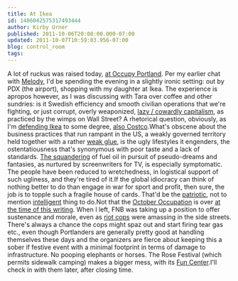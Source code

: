 ```yaml
---
title: At Ikea
id: 1486042575317493444
author: Kirby Urner
published: 2011-10-06T20:08:00.000-07:00
updated: 2011-10-07T10:59:03.956-07:00
blog: control_room
tags: 
---
```


A lot of ruckus was raised today, [at Occupy Portland](http://worldgame.blogspot.com/2011/10/occupy-portland-event.html).  Per my earlier chat with [Melody](http://www.flickr.com/photos/17157315@N00/6218455175/in/set-72157627710609369), I'd be spending the evening in a slightly ironic setting:  out by PDX (the airport), shopping with my daughter at Ikea.  The experience is apropos however, as I was discussing with Tara over coffee and other sundries:  is it Swedish efficiency and smooth civilian operations that we're fighting, or just corrupt, overly weaponized, [lazy / cowardly capitalism](http://controlroom.blogspot.com/2011/05/cowardly-capitalism.html), as practiced by the wimps on Wall Street?  A rhetorical question, obviously, as I'm [defending Ikea](http://mybizmo.blogspot.com/2009/07/screen-tests.html) to some degree, [also Costco](http://controlroom.blogspot.com/2011/01/fnb-2010113.html).What's obscene about the business practices that run rampant in the US, a weakly governed territory held together with a rather [weak glue](http://controlroom.blogspot.com/2008/04/erratum.html), is the ugly lifestyles it engenders, the ostentatiousness that's synonymous with poor taste and a lack of standards.  [The squandering](http://worldgame.blogspot.com/2008/05/squanderers.html) of fuel oil in pursuit of pseudo-dreams and fantasies, as nurtured by screenwriters for TV, is especially symptomatic.  The people have been reduced to wretchedness, in logistical support of such ugliness, and they're tired of it.If the global idiocracy can think of nothing better to do than engage in war for sport and profit, then sure, the job is to topple such a fragile house of cards. That'd be the [patriotic](http://grunch.net/archives/117), not to mention [intelligent](http://grunch.net/synergetics/gst1.html) thing to do.Not that the [October Occupation](http://controlroom.blogspot.com/2006/04/v-for-vendetta-movie-review.html) is over [at the time of this writing](http://groups.yahoo.com/group/synergeo/message/66380). When I left, FNB was taking up a position to offer sustenance and morale, even as [riot cops](http://www.flickr.com/photos/17157315@N00/6218986904/in/set-72157627710609369) were amassing in the side streets. There's always a chance the cops might spaz out and start firing tear gas etc., even though Portlanders are generally pretty good at handling themselves these days and the organizers are fierce about keeping this a sober if festive event with a minimal footprint in terms of damage to infrastructure.  No pooping elephants or horses.  The Rose Festival (which permits sidewalk camping) makes a bigger mess, with its [Fun Center](http://controlroom.blogspot.com/2008/06/fun-center.html).I'll check in with them later, after closing time.[](http://www.flickr.com/photos/17157315@N00/6220698960/)